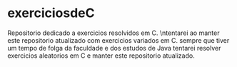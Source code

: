 # exerciciosdeC
Repositorio dedicado a exercicios resolvidos em C. \ntentarei ao manter este repositorio atualizado com exercicios variados em C. sempre que tiver um tempo de folga
da faculdade e dos estudos de Java tentarei resolver exercicios aleatorios em C e manter este repositorio atualizado. 

